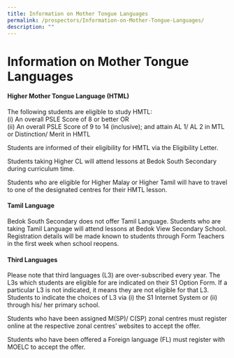 ```yaml
---
title: Information on Mother Tongue Languages
permalink: /prospectors/Information-on-Mother-Tongue-Languages/
description: ""
---
```

Information on Mother Tongue Languages
======================================

#### **Higher Mother Tongue Language (HTML)**

The following students are eligible to study HMTL: <br>
(i) An overall PSLE Score of 8 or better OR <br>
(ii) An overall PSLE Score of 9 to 14 (inclusive); and attain AL 1/ AL 2 in MTL or Distinction/ Merit in HMTL

  

Students are informed of their eligibility for HMTL via the Eligibility Letter.

  

Students taking Higher CL will attend lessons at Bedok South Secondary during curriculum time.

  

Students who are eligible for Higher Malay or Higher Tamil will have to travel to one of the designated centres for their HMTL lesson.

  

#### **Tamil Language**

Bedok South Secondary does not offer Tamil Language. Students who are taking Tamil Language will attend lessons at Bedok View Secondary School. Registration details will be made known to students through Form Teachers in the first week when school reopens.

  

#### **Third Languages**

Please note that third languages (L3) are over-subscribed every year. The L3s which students are eligible for are indicated on their S1 Option Form. If a particular L3 is not indicated, it means they are not eligible for that L3. Students to indicate the choices of L3 via (i) the S1 Internet System or (ii) through his/ her primary school.

  

Students who have been assigned M(SP)/ C(SP) zonal centres must register online at the respective zonal centres’ websites to accept the offer.

  

Students who have been offered a Foreign language (FL) must register with MOELC to accept the offer.